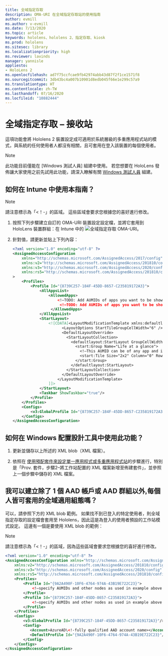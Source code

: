 ```yaml
---
title: 全域指定存取
description: OMA-URI 在全域指定存取站的使用指南
author: evmill
ms.author: v-evmill
ms.date: 7/13/2020
ms.topic: article
keywords: hololens、hololens 2、指定存取、kiosk
ms.prod: hololens
ms.sitesec: library
ms.localizationpriority: high
ms.reviewer: lavinds
manager: yannisle
appliesto:
- HoloLens 2
ms.openlocfilehash: ad7f75ccfcae9fb42974abb43d87f2f1ce1571f8
ms.sourcegitcommit: 3db43bc4a007b10901d8edb045f66e1e299c57a9
ms.translationtype: HT
ms.contentlocale: zh-TW
ms.lasthandoff: 07/16/2020
ms.locfileid: "10882444"
---
```

# 全域指定存取 – 接收站

這項功能會將 Hololens 2 裝置設定成可適用於系統層級的多重應用程式站的模式，與系統的任何使用者人都沒有相關，且可套用在登入該裝置的每個使用者。 

> [!NOTE]
> 此功能目前僅能在 [Windows 測試人員] 組建中使用。 若您想要在 HoloLens 發佈讓大家使用之前先試用此功能，請深入瞭解有關 [Windows 測試人員](hololens-insider.md) 組建。
 
## 如何在 Intune 中使用本指南？ 

> [!NOTE]
> 請注意標示為「<！-」的區域。 這些區域會要求您根據您的喜好進行修改。 

1.  按照下列步驟建立自訂的 OMA-URI 裝置設定設定檔，並將它套用到 HoloLens 裝置群組：在 Intune 中的 ![全域指定存取 OMA-URI。](images/global-assigned-access-omauri.png)

2.  針對值，請更新並貼上下列內容： 

    ```xml
    <?xml version="1.0" encoding="utf-8" ?> 
    <AssignedAccessConfiguration 
        xmlns="http://schemas.microsoft.com/AssignedAccess/2017/config" 
        xmlns:v2="http://schemas.microsoft.com/AssignedAccess/201810/config" 
        xmlns:v3="http://schemas.microsoft.com/AssignedAccess/2020/config" 
        xmlns:rs5="http://schemas.microsoft.com/AssignedAccess/201810/config" 
    > 
        <Profiles> 
            <Profile Id="{8739C257-184F-45DD-8657-C235819172A3}"> 
                <AllAppsList> 
                    <AllowedApps>                     
                        <!—TODO: Add AUMIDs of apps you want to be shown here, e.g. <App AppUserModelId="Microsoft.MicrosoftEdge_8wekyb3d8bbwe!MicrosoftEdge" rs5:AutoLaunch=”true” /> --> 
                         <!—TODO: Add AUMIDs of apps you want to be shown here, e.g. <App AppUserModelId="Microsoft.settingn_8wekyb3d8bbwe!MicrosoftEdge" /> --> 
                     </AllowedApps> 
                </AllAppsList> 
                <StartLayout> 
                    <![CDATA[<LayoutModificationTemplate xmlns:defaultlayout="http://schemas.microsoft.com/Start/2014/FullDefaultLayout" xmlns:start="http://schemas.microsoft.com/Start/2014/StartLayout" Version="1" xmlns="http://schemas.microsoft.com/Start/2014/LayoutModification"> 
                          <LayoutOptions StartTileGroupCellWidth="6" /> 
                          <DefaultLayoutOverride> 
                            <StartLayoutCollection> 
                              <defaultlayout:StartLayout GroupCellWidth="6"> 
                                <start:Group Name="Life at a glance"> 
                                  <!—This AUMID can be of any app and is not used on Hololens but is required for parity, so you can leave it as is. --> 
                                  <start:Tile Size="2x2" Column="0" Row="0" AppUserModelID="Microsoft.MicrosoftEdge_8wekyb3d8bbwe!MicrosoftEdge" />                               
                                </start:Group> 
                              </defaultlayout:StartLayout> 
                            </StartLayoutCollection> 
                          </DefaultLayoutOverride> 
                        </LayoutModificationTemplate> 
                    ]]> 
                </StartLayout> 
                <Taskbar ShowTaskbar="true"/> 
            </Profile> 
        </Profiles> 
        <Configs> 
            <v3:GlobalProfile Id="{8739C257-184F-45DD-8657-C235819172A3}"/> 
        </Configs> 
    </AssignedAccessConfiguration> 
    ```

## 如何在 Windows 配置設計工具中使用此功能？ 
 
1.  更新並儲存以上所述的 XML blob（XML 檔案）。 

2.  依照在 [使用預配套件來設定單一應用程式或多重應用程式站](https://docs.microsoft.com/hololens/hololens-kiosk#use-a-provisioning-package-to-set-up-a-single-app-or-multi-app-kiosk)的步驟進行，特別是「Prov. 套件，步驟2–將工作站配置的 XML 檔案新增至佈建套件」，並參照上一個步驟中儲存的 XML 檔案。 

## 我可以建立除了 1 個 AAD 帳戶或 AAD 群組以外,每個人皆可套用的全域適用組態嗎？ 

可以，請參照下方的 XML blob 範例。 如果找不到已登入的特定使用者，則全域指定存取的設定檔會套用至 Hololens，因此這是為登入的使用者預設的工作站模式設定。 這邊有一個是要使用 XML blob 的範例： 

> [!NOTE]
> 請注意標示為「<！-」的區域，因為這些區域會要求您根據您的喜好進行修改。 

```xml
<?xml version="1.0" encoding="utf-8" ?> 
<AssignedAccessConfiguration xmlns="http://schemas.microsoft.com/AssignedAccess/2017/config" 
    xmlns:v2="http://schemas.microsoft.com/AssignedAccess/201810/config" 
    xmlns:v3="http://schemas.microsoft.com/AssignedAccess/2020/config" 
    xmlns:rs5="http://schemas.microsoft.com/AssignedAccess/201810/config"> 
    <Profiles> 
        <Profile Id="{9A2A490F-10F6-4764-974A-43B19E722C23}"> 
            <!—specify AUMIDs and other nodes as used in example above --> 
        </Profile> 
        <Profile Id="{8739C257-184F-45DD-8657-C235819172A3}"> 
            <!—specify AUMIDs and other nodes as used in example above --> 
        </Profile> 
    </Profiles> 
    <Configs> 
        <v3:GlobalProfile Id="{8739C257-184F-45DD-8657-C235819172A3}"/> 
        <Config> 
           <Account>AzureAD\<!-fully qualified AAD account name></Account> 
           <DefaultProfile Id="{9A2A490F-10F6-4764-974A-43B19E722C23}"/> 
        </Config> 
    </Configs> 
</AssignedAccessConfiguration> 
```
